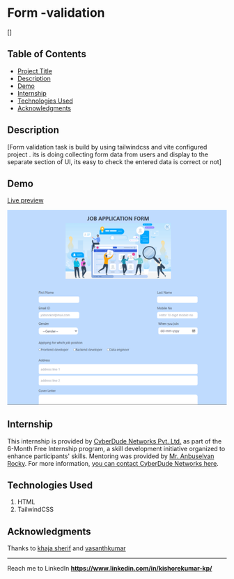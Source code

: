 #   Form -validation
[]
## Table of Contents
- [Project Title](#project-title)
- [Description](#description)
- [Demo](#demo)
- [Internship](#internship)
- [Technologies Used](#technologies-used)
- [Acknowledgments](#acknowledgments)
## Description
[Form validation task is build by using tailwindcss and vite configured project . its is doing collecting  form data from users and display to the separate section of UI, its easy to check the entered data is correct or not]
## Demo
[Live preview](https://kishorekumar-kp.github.io/cyberdude-challenges/javaScript-dom/Task-01/dist/)
<a href="">

<img src="assets/img/snip.png"/>

</a>

## Internship
This internship is provided by [CyberDude Networks Pvt. Ltd.](https://youtube.com/cyberdudenetworks) as part of the 6-Month Free Internship program, a skill development initiative organized to enhance participants' skills. Mentoring was provided by [Mr. Anbuselvan Rocky](https://instagram.com/anbuselvanrocky). For more information, [you can contact CyberDude Networks here](https://cyberdudenetworks.com).

## Technologies Used 

<ol>
<li>HTML</li>
<li>TailwindCSS</li>
</ol>

## Acknowledgments


Thanks to 
[khaja sherif](https://github.com/sharif-22)  and
[vasanthkumar](https://github.com/Vk2401)

---

Reach me to LinkedIn **https://www.linkedin.com/in/kishorekumar-kp/** 
